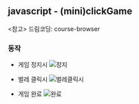 ## javascript - (mini)clickGame

<참고> 드림코딩: course-browser

### 동작
* 게임 정지시
![정지](https://user-images.githubusercontent.com/40912289/159211380-fec43cb4-1da7-421d-b92f-43951d5e5453.gif)

* 벌레 클릭시
![벌레클릭시](https://user-images.githubusercontent.com/40912289/159211484-69da277a-46f2-48c2-a443-62488305bbf4.gif)

* 게임 완료
![완료](https://user-images.githubusercontent.com/40912289/159211492-3992be0a-189f-49f2-9a25-5801bcaf4252.gif)
